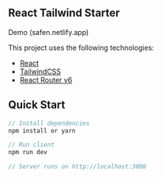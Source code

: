 ## React Tailwind Starter

Demo (safen.netlify.app)

This project uses the following technologies:

- [React](https://reactjs.org) 
- [TailwindCSS](https://tailwindcss.com/) 
- [React Router v6](https://reactrouter.com/)


## Quick Start

```javascript
// Install dependencies
npm install or yarn

// Run client
npm run dev

// Server runs on http://localhost:3000
```
